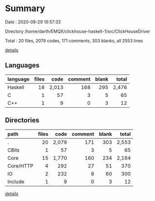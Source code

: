 # Summary

Date : 2020-08-29 19:57:33

Directory /home/darth/EMQX/clickhouse-haskell-1/src/ClickHouseDriver

Total : 20 files,  2079 codes, 171 comments, 303 blanks, all 2553 lines

[details](details.md)

## Languages
| language | files | code | comment | blank | total |
| :--- | ---: | ---: | ---: | ---: | ---: |
| Haskell | 18 | 2,013 | 168 | 295 | 2,476 |
| C | 1 | 57 | 3 | 5 | 65 |
| C++ | 1 | 9 | 0 | 3 | 12 |

## Directories
| path | files | code | comment | blank | total |
| :--- | ---: | ---: | ---: | ---: | ---: |
| . | 20 | 2,079 | 171 | 303 | 2,553 |
| CBits | 1 | 57 | 3 | 5 | 65 |
| Core | 15 | 1,770 | 160 | 234 | 2,164 |
| Core/HTTP | 4 | 292 | 27 | 51 | 370 |
| IO | 2 | 232 | 8 | 60 | 300 |
| Include | 1 | 9 | 0 | 3 | 12 |

[details](details.md)